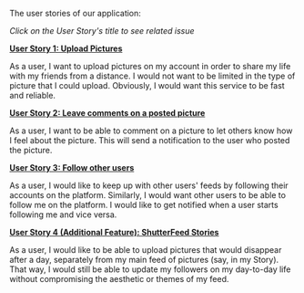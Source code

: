 The user stories of our application:

_Click on the User Story's title to see related issue_

**[User Story 1: Upload Pictures](https://github.com/CamilBouzidi/-REDACTED-a-SOEN-341-Repo/issues/8)**

As a user, I want to upload pictures on my account in order to share my life with my friends from a distance. I would not want to be limited in the type of picture that I could upload. Obviously, I would want this service to be fast and reliable.

**[User Story 2: Leave comments on a posted picture](https://github.com/CamilBouzidi/-REDACTED-a-SOEN-341-Repo/issues/13)**

As a user, I want to be able to comment on a picture to let others know how I feel about the picture. This will send a notification to the user who posted the picture.

**[User Story 3: Follow other users](https://github.com/CamilBouzidi/-REDACTED-a-SOEN-341-Repo/issues/15)** 

As a user, I would like to keep up with other users' feeds by following their accounts on the platform. Similarly, I would want other users to be able to follow me on the platform. I would like to get notified when a user starts following me and vice versa.

**[User Story 4 (Additional Feature): ShutterFeed Stories](https://github.com/CamilBouzidi/-REDACTED-a-SOEN-341-Repo/issues/24)**

As a user, I would like to be able to upload pictures that would disappear after a day, separately from my main feed of pictures (say, in my Story). That way, I would still be able to update my followers on my day-to-day life without compromising the aesthetic or themes of my feed.